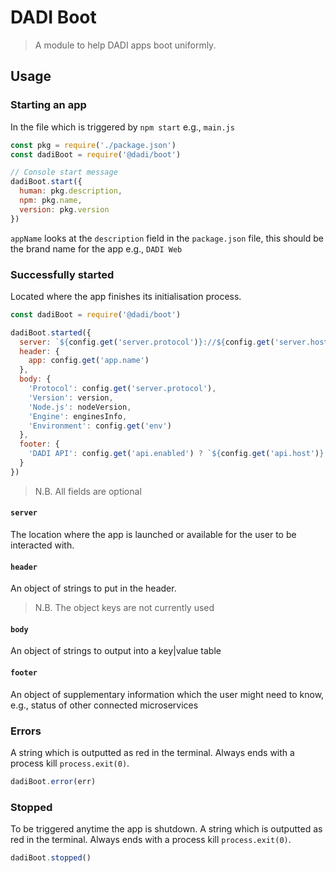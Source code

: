 # DADI Boot
> A module to help DADI apps boot uniformly.

## Usage

### Starting an app

In the file which is triggered by `npm start` e.g., `main.js`

```js
const pkg = require('./package.json')
const dadiBoot = require('@dadi/boot')

// Console start message
dadiBoot.start({
  human: pkg.description,
  npm: pkg.name,
  version: pkg.version
})
```

`appName` looks at the `description` field in the `package.json` file, this should be the brand name for the app e.g., `DADI Web`

### Successfully started

Located where the app finishes its initialisation process.

```js
const dadiBoot = require('@dadi/boot')

dadiBoot.started({
  server: `${config.get('server.protocol')}://${config.get('server.host')}:${config.get('server.port')}`,
  header: {
    app: config.get('app.name')
  },
  body: {
    'Protocol': config.get('server.protocol'),
    'Version': version,
    'Node.js': nodeVersion,
    'Engine': enginesInfo,
    'Environment': config.get('env')
  },
  footer: {
    'DADI API': config.get('api.enabled') ? `${config.get('api.host')}:${config.get('api.port')}` : '\u001b[31mNot enabled\u001b[39m'
  }
})
```

> N.B. All fields are optional

#### `server`

The location where the app is launched or available for the user to be interacted with.

#### `header`

An object of strings to put in the header.

> N.B. The object keys are not currently used

#### `body`

An object of strings to output into a key|value table

#### `footer` 

An object of supplementary information which the user might need to know, e.g., status of other connected microservices

### Errors

A string which is outputted as red in the terminal. Always ends with a process kill `process.exit(0)`.

```js
dadiBoot.error(err)
```

### Stopped

To be triggered anytime the app is shutdown. A string which is outputted as red in the terminal. Always ends with a process kill `process.exit(0)`.

```js
dadiBoot.stopped()
```
